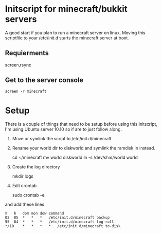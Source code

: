 Initscript for minecraft/bukkit servers
=======================================
A good start if you plan to run a minecraft server on linux.
Moving this scriptfile to your /etc/init.d starts the minecraft server at boot.

Requierments
------------
screen,rsync

Get to the server console
-------------------------

	screen -r minecraft

Setup
=====
There is a couple of things that need to be setup before using this
initscript, I'm using Ubuntu server 10.10 so if are to just follow along.

1. Move or symlink the script to /etc/init.d/minecraft

2. Rename your world dir to diskworld and symlink the ramdisk in instead.

	cd ~/minecraft
	mv world diskworld
	ln -s /dev/shm/world world

3. Create the log directory

	mkdir logs

4. Edit crontab

	sudo crontab -e

and add these lines

	m 	h 	dom	mon	dow	command
	02 	05 	*	*	*	/etc/init.d/minecraft backup
	55 	04 	*	*	*	/etc/init.d/minecraft log-roll
	*/10 	* 	*	*	*	/etc/init.d/minecraft to-disk

